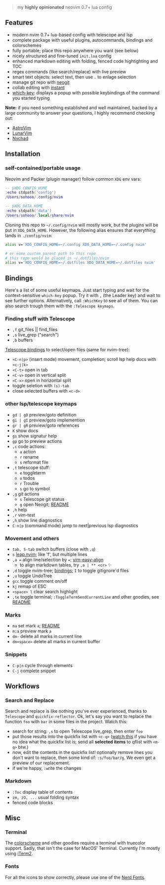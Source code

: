 > my __highly opinionated__ neovim 0.7+ lua config

## Features

- modern nvim 0.7+ lua-based config with telescope and lsp
- complete package with useful plugins, autocommands, bindings and colorschemes
- fully portable; place this repo anywhere you want (see below)
- nicely structured and fine-tuned `init.loa` config
- enhanced markdown editing with folding, fenced code hightighting and TOC
- regex commands (like search/replace) with live preview
- smart text objects: select text, then use `.` to enlage selection
- manage git repo with [neogit](https://github.com/TimUntersberger/neogit)
- collab editing with [instant](https://github.com/jbyuki/instant.nvim)
- [which-key](https://github.com/folke/which-key.nvim): displays a popup with possible keybindings of the command you started typing

__Note:__ if you need something established and well maintained, backed by a large community to answer your questions, I highly recommend checking out:
- [AstroVim](https://astronvim.github.io)
- [LunarVim](https://github.com/ChristianChiarulli/LunarVim)
- [Nvchad](https://nvchad.github.io)


## Installation

### self-contained/portable usage

Neovim and Packer (plugin manager) follow common `XDG` env vars:

```lua
-- $XDG_CONFIG_HOME
:echo stdpath('config')
/Users/sohooo/.config/nvim

-- $XDG_DATA_HOME
:echo stdpath('data')
/Users/sohooo/.local/share/nvim
```

Cloning this repo to `~/.config/nvim` will mostly work, but the plugins will be put in `XDG_DATA_HOME`. However, the following alias ensures that everything lands in `./config/nvim`:

```bash
alias v='XDG_CONFIG_HOME=~/.config XDG_DATA_HOME=~/.config nvim'

# or some custom parent path to this repo
# this repo would be placed in ~/.dotfiles/nvim
alias v='XDG_CONFIG_HOME=~/.dotfiles XDG_DATA_HOME=~/.dotfiles nvim'
```

## Bindings

Here's a list of some useful keymaps. Just start typing and wait for the context-sensitive `which-key` popup. Try it with `,` (the Leader key) and wait to see further options. Alternatively, call `:WhichKey` to see all of them. You can also search trough them with the `:Telescope keymaps`.

### Finding stuff with Telescope

* `,f` git_files || find_files
* `,s` live_grep ("search")
* `,b` buffers

[Telescope bindings](https://github.com/nvim-telescope/telescope.nvim#mappings) to select/open files (same for nvim-tree):

* `<C-n|p>` (insert mode) movement, completion; scroll lsp help docs with `<c-j|k>`
* `<C-t>`   open in tab
* `<C-v>`   open in vertical split
* `<C-x>`   open in horizontal split
* toggle seletion with `(s)-tab`
* close selected buffers with `<c-d>`


### other lsp/telescope keymaps

* `gd | gD` preview/goto definition
* `gi | gI` preview/goto implemention
* `gr | gR` preview/goto references
* `K`    show docs
* `gs`   show signatur help
* `gp`   go to preview actions
* `,c` code actions:
  * `a`  action
  * `r`  rename
  * `s`  reformat file
* `,t` telescope stuff:
  * `e`  toggleterm
  * `o`  todos
  * `r`  Trouble
  * `s`  go to symbol
* `,g` git actions
  * `s`  Telescope git status
  * `g`  open Neogit; [README](https://github.com/TimUntersberger/neogit)
* `,h` help
* `,r` vim-test
* `,h` show line diagnostics
* `C-n|p` (command mode) jump to next|previous lsp diagnostics


### Movement and others

* `tab, S-tab` switch buffers (close with `,q`)
* `s`       [leap.nvim](https://github.com/ggandor/leap.nvim);  like 'f', but multiple lines
* `,a =`    align line/selection by `=`; [vim-easy-align](https://github.com/junegunn/vim-easy-align)
  * to align markdown tables, try `,a | ** <cr>` :sparkles:
* `,d`      toggle nvim-tree; [bindings](https://github.com/kyazdani42/nvim-tree.lua#keybindings); `I` to toggle gitignore'd files
* `,u`      toggle UndoTree
* `gcc`     toggle comment on/off
* `kj`      remap of ESC
* `<space> l` clear search highlight
* `,te`     toggle terminal; `:ToggleTermSendCurrentLine` and other goodies, see [README](https://github.com/akinsho/toggleterm.nvim)


### Marks
* `ma`        set mark `a`; [README](https://github.com/chentau/marks.nvim)
* `m:a`       preview mark `a`
* `dm-`       delete all marks in current line
* `dm<space>` delete all marks in current buffer


### Snippets

* `C-p|n`  cycle through elements
* `C-j`    complete snippet


## Workflows

### Search and Replace

Search and replace is like nothing you've ever experienced, thanks to `Telescope` and `quickfix-reflector`. Ok, let's say you want to replace the function `foo` with `bar` in some files in the project. Watch this:

- search for string: `,s` to open Telescope live_grep, then enter `foo`
- put those results into the quickfix list with `<c-q>` ([watch this](https://www.youtube.com/watch?v=IoyW8XYGqjM) if you have no idea what the quickfix list is; send all __selected items__ to qflist with `<m-q>` btw.)
- now, edit the contents in the quickfix list! optionally remove lines you don't want to replace, then some kind of: `:s/foo/bar/g`. We even get a preview of our replacement.
- if we're happy, `:w`rite the changes


### Markdown

* `:Toc`  display table of contents
* `zm, zO, ...`  usual folding syntax
*  fenced code blocks


## Misc

### Terminal
The [colorscheme](https://github.com/folke/tokyonight.nvim) and other goodies require a terminal with truecolor support. Sadly, that isn't the case for MacOS' Terminal. Currently I'm mostly using [iTerm2](https://iterm2.com).

### Fonts
For all the icons to show correctly, please use one of the [Nerd Fonts](https://www.nerdfonts.com).

